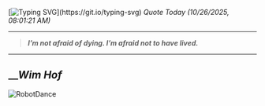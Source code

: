 [![Typing SVG](https://readme-typing-svg.herokuapp.com?font=Press+Start+2P&color=C2F784&size=35&width=900&height=100&lines=Hello+World%2C+I'm+Hung+!)](https://git.io/typing-svg) 
_Quote Today (10/26/2025, 08:01:21 AM)_
___
>**_I’m not afraid of dying. I’m afraid not to have lived._**
___

## __**_Wim Hof_**

![RobotDance](src/assets/images/robot-dancing-dribble.gif?style=center)
